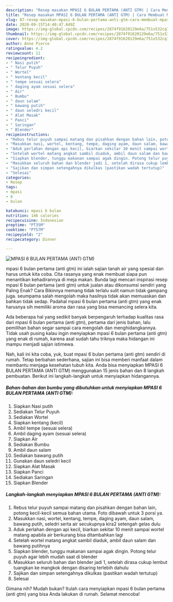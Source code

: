 ```yaml
---
description: "Resep masakan MPASI 6 BULAN PERTAMA (ANTI GTM) | Cara Membuat MPASI 6 BULAN PERTAMA (ANTI GTM) Yang Mudah Dan Praktis"
title: "Resep masakan MPASI 6 BULAN PERTAMA (ANTI GTM) | Cara Membuat MPASI 6 BULAN PERTAMA (ANTI GTM) Yang Mudah Dan Praktis"
slug: 87-resep-masakan-mpasi-6-bulan-pertama-anti-gtm-cara-membuat-mpasi-6-bulan-pertama-anti-gtm-yang-mudah-dan-praktis
date: 2020-09-15T14:40:47.849Z
image: https://img-global.cpcdn.com/recipes/2874f91620129e6a/751x532cq70/mpasi-6-bulan-pertama-anti-gtm-foto-resep-utama.jpg
thumbnail: https://img-global.cpcdn.com/recipes/2874f91620129e6a/751x532cq70/mpasi-6-bulan-pertama-anti-gtm-foto-resep-utama.jpg
cover: https://img-global.cpcdn.com/recipes/2874f91620129e6a/751x532cq70/mpasi-6-bulan-pertama-anti-gtm-foto-resep-utama.jpg
author: Anne Pierce
ratingvalue: 4.2
reviewcount: 11
recipeingredient:
- " Nasi putih"
- " Telur Puyuh"
- " Wortel"
- " kentang kecil"
- " tempe sesuai selera"
- " daging ayam sesuai selera"
- " Air"
- " Bumbu"
- " daun salam"
- " bawang putih"
- " daun seledri kecil"
- " Alat Masak"
- " Panci"
- " Saringan"
- " Blender"
recipeinstructions:
- "Rebus telur puyuh sampai matang dan pisahkan dengan bahan lain, potong kecil-kecil semua bahan utama. Foto dibawah untuk 3 porsi ya."
- "Masukkan nasi, wortel, kentang, tempe, daging ayam, daun salam, bawang putih, seledri serta air secukupnya kira2 setengah gelas dulu"
- "Aduk perlahan dengan api kecil, biarkan sekitar 10 menit sampai wortel matang apabila air berkurang bisa ditambahkan lagi"
- "Setelah wortel matang angkat sambil diaduk, ambil daun salam dan bawang putihnya"
- "Siapkan blender, tunggu makanan sampai agak dingin. Potong telur puyuh agar lebih mudah saat di blender"
- "Masukkan seluruh bahan dan blender jadi 1, setelah dirasa cukup lembut tuangkan ke mangkok dengan disaring terlebih dahulu"
- "Sajikan dan simpan setengahnya dikulkas (pastikan wadah tertutup)"
- "Selesai"
categories:
- Resep
tags:
- mpasi
- 6
- bulan

katakunci: mpasi 6 bulan 
nutrition: 146 calories
recipecuisine: Indonesian
preptime: "PT35M"
cooktime: "PT57M"
recipeyield: "2"
recipecategory: Dinner

---
```



![MPASI 6 BULAN PERTAMA (ANTI GTM)](https://img-global.cpcdn.com/recipes/2874f91620129e6a/751x532cq70/mpasi-6-bulan-pertama-anti-gtm-foto-resep-utama.jpg)


mpasi 6 bulan pertama (anti gtm) ini ialah sajian tanah air yang spesial dan harus untuk kita coba. Cita rasanya yang enak membuat siapa pun menantikan kehadirannya di meja makan.
Bunda lagi mencari inspirasi resep mpasi 6 bulan pertama (anti gtm) untuk jualan atau dikonsumsi sendiri yang Paling Enak? Cara Bikinnya memang tidak terlalu sulit namun tidak gampang juga. seumpama salah mengolah maka hasilnya tidak akan memuaskan dan bahkan tidak sedap. Padahal mpasi 6 bulan pertama (anti gtm) yang enak harusnya sih memiliki aroma dan rasa yang bisa memancing selera kita.



Ada beberapa hal yang sedikit banyak berpengaruh terhadap kualitas rasa dari mpasi 6 bulan pertama (anti gtm), pertama dari jenis bahan, lalu pemilihan bahan segar sampai cara mengolah dan menghidangkannya. Tidak usah pusing kalau ingin menyiapkan mpasi 6 bulan pertama (anti gtm) yang enak di rumah, karena asal sudah tahu triknya maka hidangan ini mampu menjadi sajian istimewa.


Nah, kali ini kita coba, yuk, buat mpasi 6 bulan pertama (anti gtm) sendiri di rumah. Tetap berbahan sederhana, sajian ini bisa memberi manfaat dalam membantu menjaga kesehatan tubuh kita. Anda bisa menyiapkan MPASI 6 BULAN PERTAMA (ANTI GTM) menggunakan 15 jenis bahan dan 8 langkah pembuatan. Berikut ini langkah-langkah untuk menyiapkan hidangannya.

<!--inarticleads1-->

##### Bahan-bahan dan bumbu yang dibutuhkan untuk menyiapkan MPASI 6 BULAN PERTAMA (ANTI GTM):

1. Siapkan  Nasi putih
1. Sediakan  Telur Puyuh
1. Sediakan  Wortel
1. Siapkan  kentang (kecil)
1. Ambil  tempe (sesuai selera)
1. Ambil  daging ayam (sesuai selera)
1. Siapkan  Air
1. Sediakan  Bumbu
1. Ambil  daun salam
1. Sediakan  bawang putih
1. Gunakan  daun seledri kecil
1. Siapkan  Alat Masak
1. Siapkan  Panci
1. Sediakan  Saringan
1. Siapkan  Blender




<!--inarticleads2-->

##### Langkah-langkah menyiapkan MPASI 6 BULAN PERTAMA (ANTI GTM):

1. Rebus telur puyuh sampai matang dan pisahkan dengan bahan lain, potong kecil-kecil semua bahan utama. Foto dibawah untuk 3 porsi ya.
1. Masukkan nasi, wortel, kentang, tempe, daging ayam, daun salam, bawang putih, seledri serta air secukupnya kira2 setengah gelas dulu
1. Aduk perlahan dengan api kecil, biarkan sekitar 10 menit sampai wortel matang apabila air berkurang bisa ditambahkan lagi
1. Setelah wortel matang angkat sambil diaduk, ambil daun salam dan bawang putihnya
1. Siapkan blender, tunggu makanan sampai agak dingin. Potong telur puyuh agar lebih mudah saat di blender
1. Masukkan seluruh bahan dan blender jadi 1, setelah dirasa cukup lembut tuangkan ke mangkok dengan disaring terlebih dahulu
1. Sajikan dan simpan setengahnya dikulkas (pastikan wadah tertutup)
1. Selesai




Gimana nih? Mudah bukan? Itulah cara menyiapkan mpasi 6 bulan pertama (anti gtm) yang bisa Anda lakukan di rumah. Selamat mencoba!
